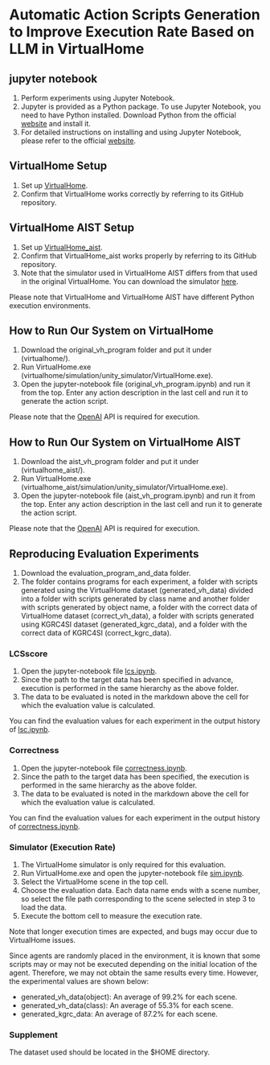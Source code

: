 # Automatic Action Scripts Generation to Improve Execution Rate Based on LLM in VirtualHome

## jupyter notebook
1. Perform experiments using Jupyter Notebook.
2. Jupyter is provided as a Python package. To use Jupyter Notebook, you need to have Python installed. Download Python from the official [website](https://www.python.org/) and install it.
3. For detailed instructions on installing and using Jupyter Notebook, please refer to the official [website](https://jupyter.org/).

## VirtualHome Setup
1. Set up [VirtualHome](https://github.com/xavierpuigf/virtualhome).
2. Confirm that VirtualHome works correctly by referring to its GitHub repository.

## VirtualHome AIST Setup
1. Set up [VirtualHome_aist](https://github.com/aistairc/virtualhome_aist/).
2. Confirm that VirtualHome_aist works properly by referring to its GitHub repository.
3. Note that the simulator used in VirtualHome AIST differs from that used in the original VirtualHome. You can download the simulator [here](https://github.com/aistairc/virtualhome_unity_aist/releases/tag/Door_Modified_Build_2023_0404/).

Please note that VirtualHome and VirtualHome AIST have different Python execution environments.

## How to Run Our System on VirtualHome
1. Download the original_vh_program folder and put it under (virtualhome/).
2. Run VirtualHome.exe (virtualhome/simulation/unity_simulator/VirtualHome.exe).
3. Open the jupyter-notebook file (original_vh_program.ipynb) and run it from the top. Enter any action description in the last cell and run it to generate the action script.

Please note that the [OpenAI](https://openai.com/) API is required for execution.

## How to Run Our System on VirtualHome AIST
1. Download the aist_vh_program folder and put it under (virtualhome_aist/).
2. Run VirtualHome.exe (virtualhome_aist/simulation/unity_simulator/VirtualHome.exe).
3. Open the jupyter-notebook file (aist_vh_program.ipynb) and run it from the top. Enter any action description in the last cell and run it to generate the action script.

Please note that the [OpenAI](https://openai.com/) API is required for execution.

## Reproducing Evaluation Experiments
1. Download the evaluation_program_and_data folder.
2. The folder contains programs for each experiment, a folder with scripts generated using the VirtualHome dataset (generated_vh_data) divided into a folder with scripts generated by class name and another folder with scripts generated by object name, a folder with the correct data of VirtualHome dataset (correct_vh_data), a folder with scripts generated using KGRC4SI dataset (generated_kgrc_data), and a folder with the correct data of KGRC4SI (correct_kgrc_data).

### LCSscore
1. Open the jupyter-notebook file [lcs.ipynb](https://github.com/JinAoyama/actionscript_generate_in_vh/blob/main/evaluation_program_and_data/lcs.ipynb).
2. Since the path to the target data has been specified in advance, execution is performed in the same hierarchy as the above folder.
3. The data to be evaluated is noted in the markdown above the cell for which the evaluation value is calculated.

You can find the evaluation values for each experiment in the output history of [lsc.ipynb](https://github.com/JinAoyama/actionscript_generate_in_vh/blob/main/evaluation_program_and_data/lcs.ipynb).

### Correctness
1. Open the jupyter-notebook file [correctness.ipynb](https://github.com/JinAoyama/actionscript_generate_in_vh/blob/main/evaluation_program_and_data/correctness.ipynb).
2. Since the path to the target data has been specified, the execution is performed in the same hierarchy as the above folder.
3. The data to be evaluated is noted in the markdown above the cell for which the evaluation value is calculated.

You can find the evaluation values for each experiment in the output history of [correctness.ipynb](https://github.com/JinAoyama/actionscript_generate_in_vh/blob/main/evaluation_program_and_data/correctness.ipynb).

### Simulator (Execution Rate)
1. The VirtualHome simulator is only required for this evaluation.
2. Run VirtualHome.exe and open the jupyter-notebook file [sim.ipynb](https://github.com/JinAoyama/actionscript_generate_in_vh/blob/main/evaluation_program_and_data/sim.ipynb).
3. Select the VirtualHome scene in the top cell.
4. Choose the evaluation data. Each data name ends with a scene number, so select the file path corresponding to the scene selected in step 3 to load the data.
5. Execute the bottom cell to measure the execution rate.

Note that longer execution times are expected, and bugs may occur due to VirtualHome issues.

Since agents are randomly placed in the environment, it is known that some scripts may or may not be executed depending on the initial location of the agent. Therefore, we may not obtain the same results every time. However, the experimental values are shown below:
- generated_vh_data(object): An average of 99.2% for each scene.
- generated_vh_data(class): An average of 55.3% for each scene.
- generated_kgrc_data: An average of 87.2% for each scene.

### Supplement
The dataset used should be located in the $HOME directory. 

